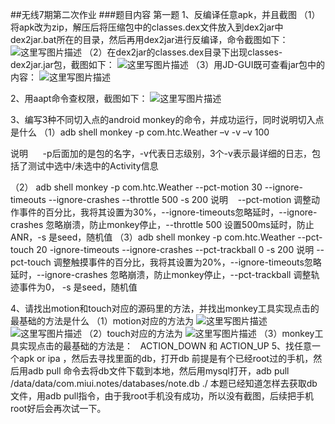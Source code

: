 ##无线7期第二次作业
###题目内容
第一题
1、反编译任意apk，并且截图
（1）将apk改为zip，解压后将压缩包中的classes.dex文件放入到dex2jar中dex2jar.bat所在的目录，然后再用dex2jar进行反编译，命令截图如下：
![这里写图片描述](http://img.blog.csdn.net/20160312204151929)
（2）在dex2jar的classes.dex目录下出现classes-dex2jar.jar包，截图如下：
![这里写图片描述](http://img.blog.csdn.net/20160312204546464)
（3）用JD-GUI既可查看jar包中的内容：
![这里写图片描述](http://img.blog.csdn.net/20160312204637754)

2、用aapt命令查权限，截图如下：
![这里写图片描述](http://img.blog.csdn.net/20160312204733692)

3、编写3种不同切入点的android monkey的命令，并成功运行，同时说明切入点是什么
（1）adb shell monkey -p com.htc.Weather –v -v –v 100

说明      -p后面加的是包的名字，-v代表日志级别，3个-v表示最详细的日志，包括了测试中选中/未选中的Activity信息

（2）
adb shell monkey -p com.htc.Weather --pct-motion 30 --ignore-timeouts --ignore-crashes --throttle 500 -s 200
说明    --pct-motion 调整动作事件的百分比，我将其设置为30%，--ignore-timeouts忽略延时，--ignore-crashes 忽略崩溃，防止monkey停止，--throttle 500 设置500ms延时，防止ANR，-s 是seed，随机值
（3）adb shell monkey -p com.htc.Weather --pct-touch 20 -ignore-timeouts --ignore-crashes --pct-trackball 0 -s 200
说明    --pct-touch 调整触摸事件的百分比，我将其设置为20%，--ignore-timeouts忽略延时，--ignore-crashes 忽略崩溃，防止monkey停止，--pct-trackball 调整轨迹事件为0， -s 是seed，随机值

4、请找出motion和touch对应的源码里的方法，并找出monkey工具实现点击的最基础的方法是什么
（1）motion对应的方法为
![这里写图片描述](http://img.blog.csdn.net/20160312211829553)
![这里写图片描述](http://img.blog.csdn.net/20160312211852413)
（2）touch对应的方法为
![这里写图片描述](http://img.blog.csdn.net/20160312211942648)
（3）monkey工具实现点击的最基础的方法是：
  ACTION_DOWN 和 ACTION_UP
5、找任意一个apk or ipa ，然后去寻找里面的db，打开db
前提是有个已经root过的手机，然后用adb pull 命令去将db文件下载到本地，然后用mysql打开，adb pull /data/data/com.miui.notes/databases/note.db ./
本题已经知道怎样去获取db文件，用adb pull指令，由于我root手机没有成功，所以没有截图，后续把手机root好后会再次试一下。

